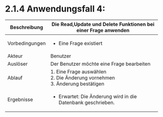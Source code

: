 # 2.1.4 Anwendungsfall 4: 

| Beschreibung | Die Read,Update und Delete Funktionen bei einer Frage anwenden |
| ------------- | --- |
| Vorbedingungen | <ul><li> Eine Frage existiert </li></ul> |
| Akteur | Benutzer |
| Auslöser | Der Benutzer möchte eine Frage bearbeiten |
| Ablauf | 1. Eine Frage auswählen <br/> 2. Die Änderung vornehmen <br/> 3. Änderung bestätigen |
| Ergebnisse | <ul><li>Erwartet: Die Änderung wird in die Datenbank geschrieben. </li></ul> |
